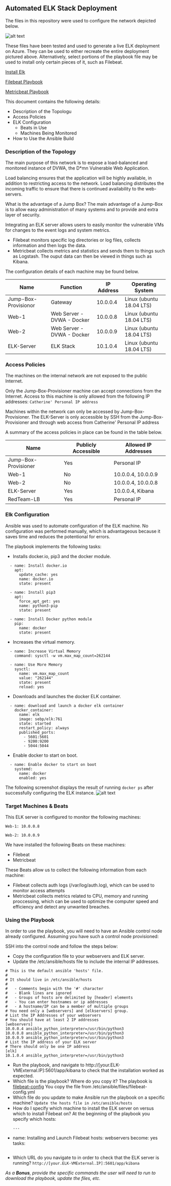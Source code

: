 ## Automated ELK Stack Deployment

The files in this repository were used to configure the network depicted below.

![alt text](https://github.com/clkeiser/Project-1-Cybersecurity/blob/main/Diagrams/RedTeam%20Network%20with%20ELK%20Stack.png)

These files have been tested and used to generate a live ELK deployment on Azure. They can be used to either recreate the 
entire deployment pictured above. Alternatively, select portions of the playbook file may be used to install only certain pieces of it, such as Filebeat.

  [Install Elk](https://github.com/clkeiser/Project-1-Cybersecurity/blob/main/Ansible/install-elk.yml)
 
  [Filebeat Playbook](https://github.com/clkeiser/Project-1-Cybersecurity/blob/main/Ansible/filebeat-playbook.yml)
  
  [Metricbeat Playbook](https://github.com/clkeiser/Project-1-Cybersecurity/blob/main/Ansible/metricbeat-playbook.yml)

This document contains the following details:
- Description of the Topologu
- Access Policies
- ELK Configuration
  - Beats in Use
  - Machines Being Monitored
- How to Use the Ansible Build


### Description of the Topology

The main purpose of this network is to expose a load-balanced and monitored instance of DVWA, the D*mn Vulnerable Web Application.

Load balancing ensures that the application will be highly available, in addition to restricting access to the network.
Load balancing distributes the incoming traffic to ensure that there is continued availability to the web-servers. 

What is the advantage of a Jump Box? The main advantage of a Jump-Box is to allow easy administration of many systems and to 
provide and extra layer of security.

Integrating an ELK server allows users to easily monitor the vulnerable VMs for changes to the event logs and system metrics.
- Filebeat monitors specific log directories or log files, collects information and then logs the data. 
- Metricbeat collects metrics and statistics and sends them to things such as Logstash. The ouput data can then be viewed in 
  things such as Kibana. 

The configuration details of each machine may be found below.

| Name                 | Function                   | IP Address | Operating System         |
|----------------------|----------------------------|------------|--------------------------|
| Jump-Box-Provisionor | Gateway                    | 10.0.0.4   | Linux (ubuntu 18.04 LTS) |
| Web-1                | Web Server - DVWA - Docker | 10.0.0.8   | Linux (ubuntu 18.04 LTS) |
| Web-2                | Web Server - DVWA - Docker | 10.0.0.9   | Linux (ubuntu 18.04 LTS) |
| ELK-Server           | ELK Stack                  | 10.1.0.4   | Linux (ubuntu 18.04 LTS) |

### Access Policies

The machines on the internal network are not exposed to the public Internet. 

Only the Jump-Box-Provisioner machine can accept connections from the Internet. Access to this machine is only allowed from the 
following IP addresses:
`Catherine' Personal IP address`

Machines within the network can only be accessed by Jump-Box-Provisioner.
The ELK-Server is only accessible by SSH from the Jump-Box-Provisioner and through web access from Catherine' Personal IP address

A summary of the access policies in place can be found in the table below.

| Name                 | Publicly Accessible | Allowed IP Addresses |
|----------------------|---------------------|----------------------|
| Jump-Box-Provisioner | Yes                 | Personal IP          |
| Web-1                | No                  | 10.0.0.4, 10.0.0.9   |
| Web-2                | No                  | 10.0.0.4, 10.0.0.8   |
| ELK-Server           | Yes                 | 10.0.0.4, Kibana     |
| RedTeam-LB           | Yes                 | Personal IP          |

### Elk Configuration

Ansible was used to automate configuration of the ELK machine. No configuration was performed manually, which is advantageous 
because it saves time and reduces the potentional for errors.  


The playbook implements the following tasks:
- Installs docker.io, pip3 and the docker module.
```  
  - name: Install docker.io
    apt:
      update_cache: yes
      name: docker.io
      state: present

  - name: Install pip3
    apt:
      force_apt_get: yes
      name: python3-pip
      state: present

  - name: Install Docker python module
    pip:
      name: docker
      state: present
```
- Increases the virtual memory.
```
  - name: Increase Virtual Memory
    command: sysctl -w vm.max_map_count=262144

  - name: Use More Memory
    sysctl:
      name: vm.max_map_count
      value: "262144"
      state: present
      reload: yes
```
- Downloads and launches the docker ELK container.
```
  - name: download and launch a docker elk container
    docker_container:
      name: elk
      image: sebp/elk:761
      state: started
      restart_policy: always
      published_ports:
        - 5601:5601
        - 9200:9200
        - 5044:5044
```
- Enable docker to start on boot.
```
  - name: Enable docker to start on boot
    systemd:
      name: docker
      enabled: yes
```
The following screenshot displays the result of running `docker ps` after successfully configuring the ELK instance.
![alt text](https://github.com/clkeiser/Project-1-Cybersecurity/blob/main/Diagrams/Images/ELK%20running.png)

### Target Machines & Beats
This ELK server is configured to monitor the following machines:

`Web-1: 10.0.0.8`

`Web-2: 10.0.0.9`

We have installed the following Beats on these machines:
- Filebeat
- Metricbeat

These Beats allow us to collect the following information from each machine:
- Filebeat collects auth logs (/var/log/auth.log), which can be used to monitor access attempts 
- Metricbeat collects metrics related to CPU, memory and running proccessing, which can be used to optimize the computer speed and efficiency and detect any unwanted breaches.


### Using the Playbook
In order to use the playbook, you will need to have an Ansible control node already configured. Assuming you have such a control node provisioned: 

SSH into the control node and follow the steps below:
- Copy the configuration file to your webservers and ELK server.
- Update the /etc/ansible/hosts file to include the internal IP addresses.
```
# This is the default ansible 'hosts' file.
#
# It should live in /etc/ansible/hosts
#
#   - Comments begin with the '#' character
#   - Blank lines are ignored
#   - Groups of hosts are delimited by [header] elements
#   - You can enter hostnames or ip addresses
#   - A hostname/IP can be a member of multiple groups
# You need only a [webservers] and [elkservers] group.
# List the IP Addresses of your webservers
# You should have at least 2 IP addresses
[webservers]
10.0.0.4 ansible_python_interpreter=/usr/bin/python3
10.0.0.8 ansible_python_interpreter=/usr/bin/python3
10.0.0.9 ansible_python_interpreter=/usr/bin/python3
# List the IP address of your ELK server
# There should only be one IP address
[elk]
10.1.0.4 ansible_python_interpreter=/usr/bin/python3
```
- Run the playbook, and navigate to http://[your.ELK-VMExternal.IP]:5601/app/kibana to check that the installation worked as expected.
- Which file is the playbook? Where do you copy it?
   The playbook is [filebeat-config](https://github.com/clkeiser/Project-1-Cybersecurity/blob/main/Ansible/filebeat-config.yml)
   You copy the file from /etc/ansible/files/filebeat-config.yml
- Which file do you update to make Ansible run the playbook on a specific machine? 
  `Update the hosts file in /etc/ansible/hosts`
- How do I specify which machine to install the ELK server on versus which to install Filebeat on?
  At the beginning of the playbook you specify which hosts:
  ```
  ---
- name: Installing and Launch Filebeat
  hosts: webservers
  become: yes
  tasks:
  ```
- Which URL do you navigate to in order to check that the ELK server is running?
`http://[your.ELK-VMExternal.IP]:5601/app/kibana`

_As a **Bonus**, provide the specific commands the user will need to run to download the playbook, update the files, etc._
